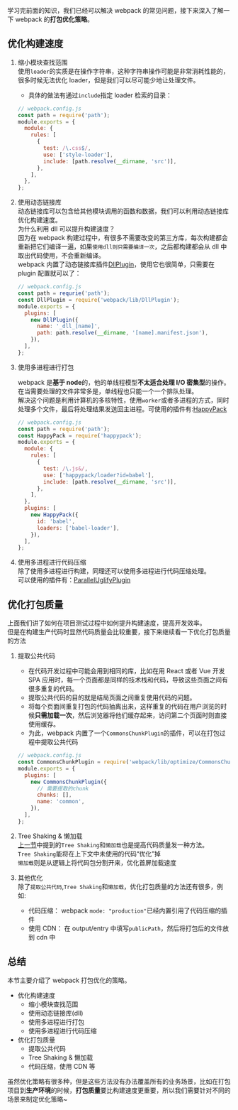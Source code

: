 学习完前面的知识，我们已经可以解决 webpack 的常见问题，接下来深入了解一下 webpack 的**打包优化策略**。

## 优化构建速度

1. 缩小模块查找范围  
   使用`loader`的实质是在操作字符串，这种字符串操作可能是非常消耗性能的，很多时候无法优化 loader，但是我们可以尽可能少地让处理文件。

   - 具体的做法有通过`include`指定 loader 检索的目录：

   ```javascript
   // webpack.config.js
   const path = require('path');
   module.exports = {
     module: {
       rules: [
         {
           test: /\.css$/,
           use: ['style-loader'],
           include: [path.resolve(__dirname, 'src')],
         },
       ],
     },
   };
   ```

2. 使用动态链接库  
   动态链接库可以包含给其他模块调用的函数和数据，我们可以利用动态链接库优化构建速度。  
   为什么利用 dll 可以提升构建速度？  
   因为在 webpack 构建过程中，有很多不需要改变的第三方库，每次构建都会重新把它们编译一遍，如果`使用dll则只需要编译一次`，之后都构建都会从 dll 中取出代码使用，不会重新编译。  
   webpack 内置了动态链接库插件[DllPlugin](https://webpack.js.org/plugins/dll-plugin/)，使用它也很简单，只需要在 plugin 配置就可以了：

   ```javascript
   // webpack.config.js
   const path = requrie('path');
   const DllPlugin = require('webpack/lib/DllPlugin');
   module.exports = {
     plugins: [
       new DllPlugin({
         name: '_dll_[name]',
         path: path.resolve(__dirname, '[name].manifest.json'),
       }),
     ],
   };
   ```

3. 使用多进程进行打包

   webpack 是**基于 node**的，他的单线程模型**不太适合处理 I/O 密集型**的操作。在当需要处理的文件非常多是，单线程也只能一个一个排队处理。  
   解决这个问题是利用计算机的多核特性，使用`worker`或者多进程的方式，同时处理多个文件，最后将处理结果发送回主进程。可使用的插件有:[HappyPack](https://github.com/amireh/happypack)

   ```javascript
   // webpack.config.js
   const path = require('path');
   const HappyPack = require('happypack');
   module.exports = {
     module: {
       rules: [
         {
           test: /\.js&/,
           use: ['happypack/loader?id=babel'],
           include: [path.resolve(__dirname, 'src')],
         },
       ],
     },
     plugins: [
       new HappyPack({
         id: 'babel',
         loaders: ['babel-loader'],
       }),
     ],
   };
   ```

4. 使用多进程进行代码压缩  
   除了使用多进程进行构建，同理还可以使用多进程进行代码压缩处理。  
   可以使用的插件有：[ParallelUglifyPlugin](https://github.com/gdborton/webpack-parallel-uglify-plugin)

## 优化打包质量

上面我们讲了如何在项目测试过程中如何提升构建速度，提高开发效率。  
但是在构建生产代码时显然代码质量会比较重要，接下来继续看一下优化打包质量的方法

1. 提取公共代码

   - 在代码开发过程中可能会用到相同的库，比如在用 React 或者 Vue 开发 SPA 应用时，每一个页面都是同样的技术栈和代码，导致这些页面之间有很多重复的代码。
   - 提取公共代码的目的就是结局页面之间重复使用代码的问题。
   - 将每个页面间重复打包的代码抽离出来，这样重复的代码在用户浏览的时候**只需加载一次**，然后浏览器将他们缓存起来，访问第二个页面时则直接使用缓存。
   - 为此，webpack 内置了一个`CommonsChunkPlugin`的插件，可以在打包过程中提取公共代码

   ```javascript
   // webpack.config.js
   const CommonsChunkPlugin = require('webpack/lib/optimize/CommonsChunkPlugin');
   module.exports = {
     plugins: [
       new CommonsChunkPlugin({
         // 需要提取的chunk
         chunks: [],
         name: 'common',
       }),
     ],
   };
   ```

2. Tree Shaking & 懒加载  
   [上一节](https://juejin.cn/post/7066738330582384648)中提到的`Tree Shaking`和`懒加载`也是提高代码质量发一种方法。  
   `Tree Shaking`能将在上下文中未使用的代码“优化”掉  
   `懒加载`则是从逻辑上将代码包分割开来，优化首屏加载速度

3. 其他优化  
   除了`提取公共代码`,`Tree Shaking`和`懒加载`，优化打包质量的方法还有很多，例如:
   - 代码压缩： webpack `mode: "production"`已经内置引用了代码压缩的插件
   - 使用 CDN： 在 output/entry 中填写`publicPath`，然后将打包后的文件放到 cdn 中

## 总结

本节主要介绍了 webpack 打包优化的策略。

- 优化构建速度
  - 缩小模块查找范围
  - 使用动态链接库(dll)
  - 使用多进程进行打包
  - 使用多进程进行代码压缩
- 优化打包质量
  - 提取公共代码
  - Tree Shaking & 懒加载
  - 代码压缩，使用 CDN 等

虽然优化策略有很多种，但是这些方法没有办法覆盖所有的业务场景，比如在打包项目到**生产环境**的时候，**打包质量**要比构建速度更重要，所以我们需要针对不同的场景来制定优化策略~

